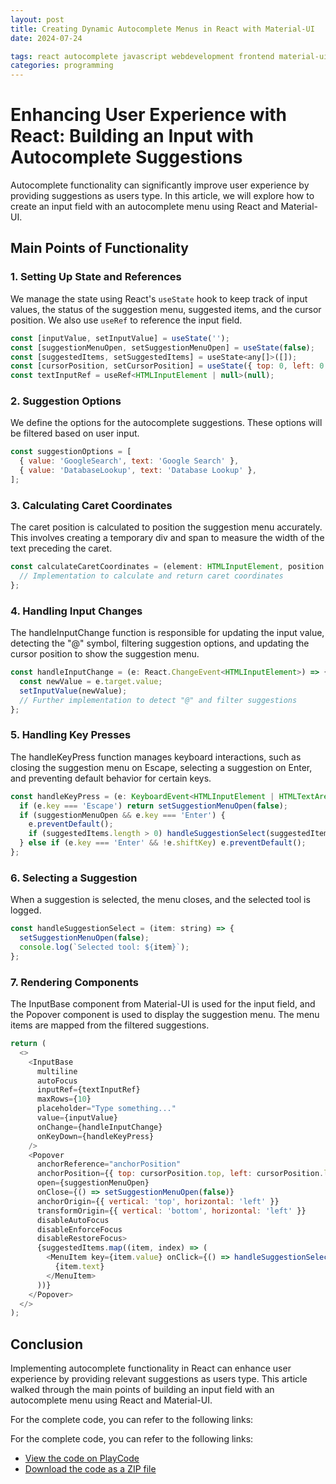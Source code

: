 ```yaml
---
layout: post
title: Creating Dynamic Autocomplete Menus in React with Material-UI
date: 2024-07-24

tags: react autocomplete javascript webdevelopment frontend material-ui userexperience uicomponents webdesign softwaredevelopment tech
categories: programming
---
```


# Enhancing User Experience with React: Building an Input with Autocomplete Suggestions

Autocomplete functionality can significantly improve user experience by providing suggestions as users type. In this article, we will explore how to create an input field with an autocomplete menu using React and Material-UI.

## Main Points of Functionality

### 1. Setting Up State and References

We manage the state using React's `useState` hook to keep track of input values, the status of the suggestion menu, suggested items, and the cursor position. We also use `useRef` to reference the input field.

```javascript
const [inputValue, setInputValue] = useState('');
const [suggestionMenuOpen, setSuggestionMenuOpen] = useState(false);
const [suggestedItems, setSuggestedItems] = useState<any[]>([]);
const [cursorPosition, setCursorPosition] = useState({ top: 0, left: 0 });
const textInputRef = useRef<HTMLInputElement | null>(null);
```

### 2. Suggestion Options

We define the options for the autocomplete suggestions. These options will be filtered based on user input.

```javascript
const suggestionOptions = [
  { value: 'GoogleSearch', text: 'Google Search' },
  { value: 'DatabaseLookup', text: 'Database Lookup' },
];
```

### 3. Calculating Caret Coordinates

The caret position is calculated to position the suggestion menu accurately. This involves creating a temporary div and span to measure the width of the text preceding the caret.

```javascript
const calculateCaretCoordinates = (element: HTMLInputElement, position: number) => {
  // Implementation to calculate and return caret coordinates
};
```

### 4. Handling Input Changes

The handleInputChange function is responsible for updating the input value, detecting the "@" symbol, filtering suggestion options, and updating the cursor position to show the suggestion menu.

```javascript
const handleInputChange = (e: React.ChangeEvent<HTMLInputElement>) => {
  const newValue = e.target.value;
  setInputValue(newValue);
  // Further implementation to detect "@" and filter suggestions
};
```

### 5. Handling Key Presses

The handleKeyPress function manages keyboard interactions, such as closing the suggestion menu on Escape, selecting a suggestion on Enter, and preventing default behavior for certain keys.

```javascript
const handleKeyPress = (e: KeyboardEvent<HTMLInputElement | HTMLTextAreaElement>) => {
  if (e.key === 'Escape') return setSuggestionMenuOpen(false);
  if (suggestionMenuOpen && e.key === 'Enter') {
    e.preventDefault();
    if (suggestedItems.length > 0) handleSuggestionSelect(suggestedItems[0].value);
  } else if (e.key === 'Enter' && !e.shiftKey) e.preventDefault();
};
```

### 6. Selecting a Suggestion

When a suggestion is selected, the menu closes, and the selected tool is logged.

```javascript
const handleSuggestionSelect = (item: string) => {
  setSuggestionMenuOpen(false);
  console.log(`Selected tool: ${item}`);
};
```

### 7. Rendering Components

The InputBase component from Material-UI is used for the input field, and the Popover component is used to display the suggestion menu. The menu items are mapped from the filtered suggestions.

```javascript
return (
  <>
    <InputBase
      multiline
      autoFocus
      inputRef={textInputRef}
      maxRows={10}
      placeholder="Type something..."
      value={inputValue}
      onChange={handleInputChange}
      onKeyDown={handleKeyPress}
    />
    <Popover
      anchorReference="anchorPosition"
      anchorPosition={{ top: cursorPosition.top, left: cursorPosition.left }}
      open={suggestionMenuOpen}
      onClose={() => setSuggestionMenuOpen(false)}
      anchorOrigin={{ vertical: 'top', horizontal: 'left' }}
      transformOrigin={{ vertical: 'bottom', horizontal: 'left' }}
      disableAutoFocus
      disableEnforceFocus
      disableRestoreFocus>
      {suggestedItems.map((item, index) => (
        <MenuItem key={item.value} onClick={() => handleSuggestionSelect(item.value)}>
          {item.text}
        </MenuItem>
      ))}
    </Popover>
  </>
);
```

## Conclusion

Implementing autocomplete functionality in React can enhance user experience by providing relevant suggestions as users type. This article walked through the main points of building an input field with an autocomplete menu using React and Material-UI.

For the complete code, you can refer to the following links:

For the complete code, you can refer to the following links:
- [View the code on PlayCode](https://playcode.io/1948870)
- [Download the code as a ZIP file](./assets/InputWithSuggestionMenu.zip)
